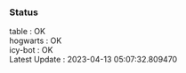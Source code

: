 ### Status


table : OK  
hogwarts : OK  
icy-bot : OK  
Latest Update : 2023-04-13 05:07:32.809470
